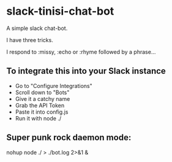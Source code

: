 # slack-tinisi-chat-bot

A simple slack chat-bot.

I have three tricks.

I respond to :missy, :echo or :rhyme followed by a phrase...

## To integrate this into your Slack instance

* Go to "Configure Integrations"
* Scroll down to "Bots"
* Give it a catchy name
* Grab the API Token
* Paste it into config.js
* Run it with node ./

## Super punk rock daemon mode:

nohup node ./ > ./bot.log 2>&1 &
